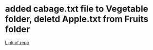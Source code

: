 # added cabage.txt file to Vegetable folder, deletd Apple.txt from Fruits folder
 [Link of repo](https://github.com/SarkarJyotirmay/Food) 
